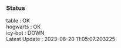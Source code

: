 ### Status


table : OK  
hogwarts : OK  
icy-bot : DOWN  
Latest Update : 2023-08-20 11:05:07.203225
